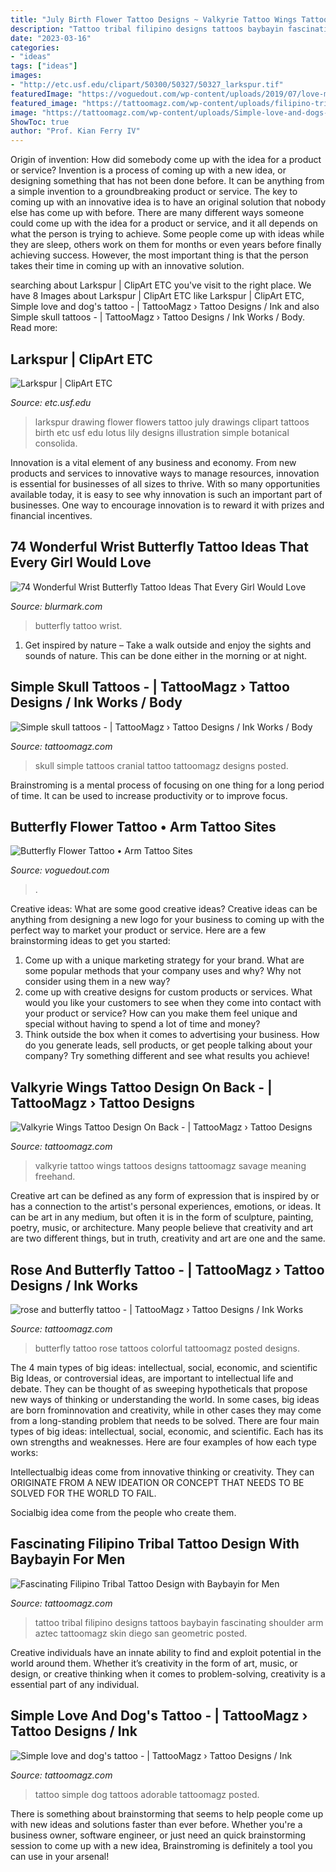 ```yaml
---
title: "July Birth Flower Tattoo Designs ~ Valkyrie Tattoo Wings Tattoos Designs Tattoomagz Savage Meaning Freehand"
description: "Tattoo tribal filipino designs tattoos baybayin fascinating shoulder arm aztec tattoomagz skin diego san geometric posted"
date: "2023-03-16"
categories:
- "ideas"
tags: ["ideas"]
images:
- "http://etc.usf.edu/clipart/50300/50327/50327_larkspur.tif"
featuredImage: "https://voguedout.com/wp-content/uploads/2019/07/love-my-new-butterfly-flower-tattoolooks-perfect-on-my-ankle-throughout-proportions-3024-x-4032-1-630x380.jpg"
featured_image: "https://tattoomagz.com/wp-content/uploads/filipino-tribal-tattoo-designs-tribal-with-baybayin-26202.jpg"
image: "https://tattoomagz.com/wp-content/uploads/Simple-love-and-dogs-tattoo.jpg"
ShowToc: true
author: "Prof. Kian Ferry IV"
---
```



Origin of invention: How did somebody come up with the idea for a product or service?
Invention is a process of coming up with a new idea, or designing something that has not been done before. It can be anything from a simple invention to a groundbreaking product or service. The key to coming up with an innovative idea is to have an original solution that nobody else has come up with before. There are many different ways someone could come up with the idea for a product or service, and it all depends on what the person is trying to achieve. Some people come up with ideas while they are sleep, others work on them for months or even years before finally achieving success. However, the most important thing is that the person takes their time in coming up with an innovative solution.

	

		
searching about Larkspur | ClipArt ETC you've visit to the right place. We have 8 Images about Larkspur | ClipArt ETC like Larkspur | ClipArt ETC, Simple love and dog&#039;s tattoo - | TattooMagz › Tattoo Designs / Ink and also Simple skull tattoos - | TattooMagz › Tattoo Designs / Ink Works / Body. Read more:
		
    
## Larkspur | ClipArt ETC

<img loading=lazy src="http://etc.usf.edu/clipart/50300/50327/50327_larkspur.tif" onerror="this.onerror=null;this.src='https://tse4.mm.bing.net/th?id=OIP.HF7TB_csojHWV5ZSNdtdhQHaOW&amp;pid=15.1';" alt="Larkspur | ClipArt ETC">

_Source: etc.usf.edu_

>larkspur drawing flower flowers tattoo july drawings clipart tattoos birth etc usf edu lotus lily designs illustration simple botanical consolida. 

	

Innovation is a vital element of any business and economy. From new products and services to innovative ways to manage resources, innovation is essential for businesses of all sizes to thrive. With so many opportunities available today, it is easy to see why innovation is such an important part of businesses. One way to encourage innovation is to reward it with prizes and financial incentives.

    
## 74 Wonderful Wrist Butterfly Tattoo Ideas That Every Girl Would Love

<img loading=lazy src="https://www.blurmark.com/wp-content/uploads/2017/05/Monarch-Butterfly-Tattoo-On-Wrist.jpg" onerror="this.onerror=null;this.src='https://tse4.mm.bing.net/th?id=OIP.IcfF_9Zov_PbOpCEpnXScgHaJ4&amp;pid=15.1';" alt="74 Wonderful Wrist Butterfly Tattoo Ideas That Every Girl Would Love">

_Source: blurmark.com_

>butterfly tattoo wrist. 

	

1. Get inspired by nature – Take a walk outside and enjoy the sights and sounds of nature. This can be done either in the morning or at night.

    
## Simple Skull Tattoos - | TattooMagz › Tattoo Designs / Ink Works / Body

<img loading=lazy src="https://tattoomagz.com/wp-content/uploads/2014/05/Simple-skull-tattoos.jpg" onerror="this.onerror=null;this.src='https://tse2.mm.bing.net/th?id=OIP.YyPisTt1sZpAROhyl7YqdwAAAA&amp;pid=15.1';" alt="Simple skull tattoos - | TattooMagz › Tattoo Designs / Ink Works / Body">

_Source: tattoomagz.com_

>skull simple tattoos cranial tattoo tattoomagz designs posted. 

	

Brainstroming is a mental process of focusing on one thing for a long period of time. It can be used to increase productivity or to improve focus.

    
## Butterfly Flower Tattoo • Arm Tattoo Sites

<img loading=lazy src="https://voguedout.com/wp-content/uploads/2019/07/love-my-new-butterfly-flower-tattoolooks-perfect-on-my-ankle-throughout-proportions-3024-x-4032-1-630x380.jpg" onerror="this.onerror=null;this.src='https://tse2.mm.bing.net/th?id=OIP.OEWBYKllpaVcIOWzgnQrcAHaEd&amp;pid=15.1';" alt="Butterfly Flower Tattoo • Arm Tattoo Sites">

_Source: voguedout.com_

>. 

	

Creative ideas: What are some good creative ideas?
Creative ideas can be anything from designing a new logo for your business to coming up with the perfect way to market your product or service. Here are a few brainstorming ideas to get you started: 
1. Come up with a unique marketing strategy for your brand. What are some popular methods that your company uses and why? Why not consider using them in a new way? 
2. come up with creative designs for custom products or services. What would you like your customers to see when they come into contact with your product or service? How can you make them feel unique and special without having to spend a lot of time and money? 
3. Think outside the box when it comes to advertising your business. How do you generate leads, sell products, or get people talking about your company? Try something different and see what results you achieve!

    
## Valkyrie Wings Tattoo Design On Back - | TattooMagz › Tattoo Designs

<img loading=lazy src="https://tattoomagz.com/wp-content/uploads/valkyrie-wings-tattoo-valkyrie-wings-19141.jpg" onerror="this.onerror=null;this.src='https://tse1.mm.bing.net/th?id=OIP.v4MCUaC8ZxRCYYhed5AOxwHaIJ&amp;pid=15.1';" alt="Valkyrie Wings Tattoo Design On Back - | TattooMagz › Tattoo Designs">

_Source: tattoomagz.com_

>valkyrie tattoo wings tattoos designs tattoomagz savage meaning freehand. 

	

Creative art can be defined as any form of expression that is inspired by or has a connection to the artist's personal experiences, emotions, or ideas. It can be art in any medium, but often it is in the form of sculpture, painting, poetry, music, or architecture. Many people believe that creativity and art are two different things, but in truth, creativity and art are one and the same.

    
## Rose And Butterfly Tattoo - | TattooMagz › Tattoo Designs / Ink Works

<img loading=lazy src="https://tattoomagz.com/wp-content/uploads/2014/01/rose-and-butterfly-tattoo.jpg" onerror="this.onerror=null;this.src='https://tse1.mm.bing.net/th?id=OIP.XwKCoXFqX9a-vNLltMc7uwHaJ4&amp;pid=15.1';" alt="rose and butterfly tattoo - | TattooMagz › Tattoo Designs / Ink Works">

_Source: tattoomagz.com_

>butterfly tattoo rose tattoos colorful tattoomagz posted designs. 

	

The 4 main types of big ideas: intellectual, social, economic, and scientific
Big Ideas, or controversial ideas, are important to intellectual life and debate. They can be thought of as sweeping hypotheticals that propose new ways of thinking or understanding the world. In some cases, big ideas are born frominnovation and creativity, while in other cases they may come from a long-standing problem that needs to be solved.
There are four main types of big ideas: intellectual, social, economic, and scientific. Each has its own strengths and weaknesses. Here are four examples of how each type works:

 Intellectualbig ideas come from innovative thinking or creativity. They can ORIGINATE FROM A NEW IDEATION OR CONCEPT THAT NEEDS TO BE SOLVED FOR THE WORLD TO FAIL. 

Socialbig idea come from the people who create them.

    
## Fascinating Filipino Tribal Tattoo Design With Baybayin For Men

<img loading=lazy src="https://tattoomagz.com/wp-content/uploads/filipino-tribal-tattoo-designs-tribal-with-baybayin-26202.jpg" onerror="this.onerror=null;this.src='https://tse2.mm.bing.net/th?id=OIP.ucduSiXTtmDdb37zygGs3QHaOT&amp;pid=15.1';" alt="Fascinating Filipino Tribal Tattoo Design with Baybayin for Men">

_Source: tattoomagz.com_

>tattoo tribal filipino designs tattoos baybayin fascinating shoulder arm aztec tattoomagz skin diego san geometric posted. 

	

Creative individuals have an innate ability to find and exploit potential in the world around them. Whether it’s creativity in the form of art, music, or design, or creative thinking when it comes to problem-solving, creativity is a essential part of any individual.

    
## Simple Love And Dog&#039;s Tattoo - | TattooMagz › Tattoo Designs / Ink

<img loading=lazy src="https://tattoomagz.com/wp-content/uploads/Simple-love-and-dogs-tattoo.jpg" onerror="this.onerror=null;this.src='https://tse1.mm.bing.net/th?id=OIP.xpYFqfRW0e3cU9dxPGCRkAHaJ4&amp;pid=15.1';" alt="Simple love and dog&#039;s tattoo - | TattooMagz › Tattoo Designs / Ink">

_Source: tattoomagz.com_

>tattoo simple dog tattoos adorable tattoomagz posted. 

	

There is something about brainstorming that seems to help people come up with new ideas and solutions faster than ever before. Whether you're a business owner, software engineer, or just need an quick brainstorming session to come up with a new idea, Brainstroming is definitely a tool you can use in your arsenal!

